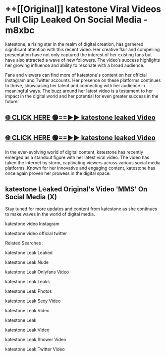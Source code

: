 # ++[[Original]] katestone Viral Videos Full Clip Leaked On Social Media - m8xbc<br>

katestone, a rising star in the realm of digital creation, has garnered significant attention with this recent video. Her creative flair and compelling presentation have not only captured the interest of her existing fans but have also attracted a wave of new followers. The video’s success highlights her growing influence and ability to resonate with a broad audience.

Fans and viewers can find more of katestone's content on her official Instagram and Twitter accounts. Her presence on these platforms continues to thrive, showcasing her talent and connecting with her audience in meaningful ways. The buzz around her latest video is a testament to her impact in the digital world and her potential for even greater success in the future.


## [🌐 CLICK HERE 🟢==►► katestone leaked Video ](https://onlyclips.site?title=katestone&ref=git)

## [🌐 CLICK HERE 🟢==►► katestone leaked Video ](https://onlyclips.site?title=katestone&ref=git)


In the ever-evolving world of digital content, katestone has recently emerged as a standout figure with her latest viral video. The video has taken the internet by storm, captivating viewers across various social media platforms. Known for her innovative and engaging content, katestone has once again proven her prowess in the digital space.



## katestone L𝚎aked Original's Video 'MMS' On Social Media (X)


Stay tuned for more updates and content from katestone as she continues to make waves in the world of digital media.

katestone video Instagram

katestone video official twitter


Related Searches :

katestone Leak Leaked

katestone Leak Nude

katestone Leak Onlyfans Video

katestone Leak Leaks

katestone Leak Photos

katestone Leak Sexy Video

katestone Leak Video

katestone Leak

katestone Leak Video

katestone Leak Shower Video

katestone Leak Twitter Video

